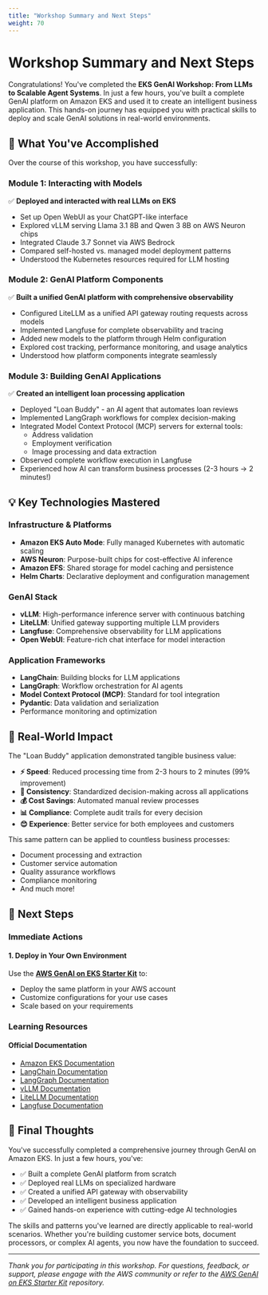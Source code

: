 ```yaml
---
title: "Workshop Summary and Next Steps"
weight: 70
---
```


# Workshop Summary and Next Steps

Congratulations! You've completed the **EKS GenAI Workshop: From LLMs to Scalable Agent Systems**. In just a few hours, you've built a complete GenAI platform on Amazon EKS and used it to create an intelligent business application. This hands-on journey has equipped you with practical skills to deploy and scale GenAI solutions in real-world environments.

## 🎯 What You've Accomplished

Over the course of this workshop, you have successfully:

### Module 1: Interacting with Models
✅ **Deployed and interacted with real LLMs on EKS**
- Set up Open WebUI as your ChatGPT-like interface
- Explored vLLM serving Llama 3.1 8B and Qwen 3 8B on AWS Neuron chips
- Integrated Claude 3.7 Sonnet via AWS Bedrock
- Compared self-hosted vs. managed model deployment patterns
- Understood the Kubernetes resources required for LLM hosting

### Module 2: GenAI Platform Components
✅ **Built a unified GenAI platform with comprehensive observability**
- Configured LiteLLM as a unified API gateway routing requests across models
- Implemented Langfuse for complete observability and tracing
- Added new models to the platform through Helm configuration
- Explored cost tracking, performance monitoring, and usage analytics
- Understood how platform components integrate seamlessly

### Module 3: Building GenAI Applications
✅ **Created an intelligent loan processing application**
- Deployed "Loan Buddy" - an AI agent that automates loan reviews
- Implemented LangGraph workflows for complex decision-making
- Integrated Model Context Protocol (MCP) servers for external tools:
  - Address validation
  - Employment verification
  - Image processing and data extraction
- Observed complete workflow execution in Langfuse
- Experienced how AI can transform business processes (2-3 hours → 2 minutes!)

## 💡 Key Technologies Mastered

### Infrastructure & Platforms
- **Amazon EKS Auto Mode**: Fully managed Kubernetes with automatic scaling
- **AWS Neuron**: Purpose-built chips for cost-effective AI inference
- **Amazon EFS**: Shared storage for model caching and persistence
- **Helm Charts**: Declarative deployment and configuration management

### GenAI Stack
- **vLLM**: High-performance inference server with continuous batching
- **LiteLLM**: Unified gateway supporting multiple LLM providers
- **Langfuse**: Comprehensive observability for LLM applications
- **Open WebUI**: Feature-rich chat interface for model interaction

### Application Frameworks
- **LangChain**: Building blocks for LLM applications
- **LangGraph**: Workflow orchestration for AI agents
- **Model Context Protocol (MCP)**: Standard for tool integration
- **Pydantic**: Data validation and serialization
- Performance monitoring and optimization

## 🚀 Real-World Impact

The "Loan Buddy" application demonstrated tangible business value:

- **⚡ Speed**: Reduced processing time from 2-3 hours to 2 minutes (99% improvement)
- **🎯 Consistency**: Standardized decision-making across all applications
- **💰 Cost Savings**: Automated manual review processes
- **📊 Compliance**: Complete audit trails for every decision
- **😊 Experience**: Better service for both employees and customers

This same pattern can be applied to countless business processes:
- Document processing and extraction
- Customer service automation
- Quality assurance workflows
- Compliance monitoring
- And much more!

## 🎯 Next Steps

### Immediate Actions

#### 1. Deploy in Your Own Environment
Use the **[AWS GenAI on EKS Starter Kit](https://github.com/aws-samples/sample-genai-on-eks-starter-kit)** to:
- Deploy the same platform in your AWS account
- Customize configurations for your use cases
- Scale based on your requirements
### Learning Resources

#### Official Documentation
- [Amazon EKS Documentation](https://docs.aws.amazon.com/eks/)
- [LangChain Documentation](https://python.langchain.com/)
- [LangGraph Documentation](https://langchain-ai.github.io/langgraph/)
- [vLLM Documentation](https://docs.vllm.ai/)
- [LiteLLM Documentation](https://docs.litellm.ai/)
- [Langfuse Documentation](https://langfuse.com/docs)

## 🎉 Final Thoughts

You've successfully completed a comprehensive journey through GenAI on Amazon EKS. In just a few hours, you've:

- ✅ Built a complete GenAI platform from scratch
- ✅ Deployed real LLMs on specialized hardware
- ✅ Created a unified API gateway with observability
- ✅ Developed an intelligent business application
- ✅ Gained hands-on experience with cutting-edge AI technologies

The skills and patterns you've learned are directly applicable to real-world scenarios. Whether you're building customer service bots, document processors, or complex AI agents, you now have the foundation to succeed.

---

*Thank you for participating in this workshop. For questions, feedback, or support, please engage with the AWS community or refer to the [AWS GenAI on EKS Starter Kit](https://github.com/aws-samples/sample-genai-on-eks-starter-kit) repository.*
